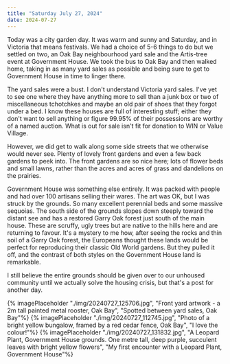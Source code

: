 ```yaml
---
title: "Saturday July 27, 2024"
date: 2024-07-27
---
```


Today was a city garden day.  It was warm and sunny and Saturday, and in Victoria that means festivals.  We had a choice of 5-6 things to do but we settled on two, an Oak Bay neighbourhood yard sale and the Artis-tree event at Government House.  We took the bus to Oak Bay and then walked home, taking in as many yard sales as possible and being sure to get to Government House in time to linger there.

The yard sales were a bust.  I don't understand Victoria yard sales.  I've yet to see one where they have anything more to sell than a junk box or two of miscellaneous tchotchkes and maybe an old pair of shoes that they forgot under a bed.  I know these houses are full of interesting stuff; either they don't want to sell anything or figure 99.95% of their possessions are worthy of a named auction.  What is out for sale isn't fit for donation to WIN or Value Village.

However, we did get to walk along some side streets that we otherwise would never see.  Plenty of lovely front gardens and even a few back gardens to peek into.  The front gardens are so nice here; lots of flower beds and small lawns, rather than the acres and acres of grass and dandelions on the prairies.  

Government House was something else entirely.  It was packed with people and had over 100 artisans selling their wares.  The art was OK, but I was struck by the grounds.  So many excellent perennial beds and some massive sequoias.  The south side of the grounds slopes down steeply toward the distant see and has a restored Garry Oak forest just south of the main house.  These are scruffy, ugly trees but are native to the hills here and are returning to favour.  It's a mystery to me how, after seeing the rocks and thin soil of a Garry Oak forest, the Europeans thought these lands would be perfect for reproducing their classic Old World gardens.  But they pulled it off, and the contrast of both styles on the Government House land is remarkable.

I still believe the entire grounds should be given over to our unhoused community until we actually solve the housing crisis, but that's a post for another day.  

{% imagePlaceholder "./img/20240727_125706.jpg", "Front yard artwork - a 2m tall painted metal rooster, Oak Bay", "Spotted between yard sales, Oak Bay"%}
{% imagePlaceholder "./img/20240727_112745.jpg", "Photo of a bright yellow bungalow, framed by a red cedar fence, Oak Bay", "I love the colour!"%}
{% imagePlaceholder "./img/20240727_131832.jpg", "A Leopard Plant, Government House grounds.  One metre tall, deep purple, succulent leaves with bright yellow flowers", "My first encounter with a Leopard Plant, Government House"%}